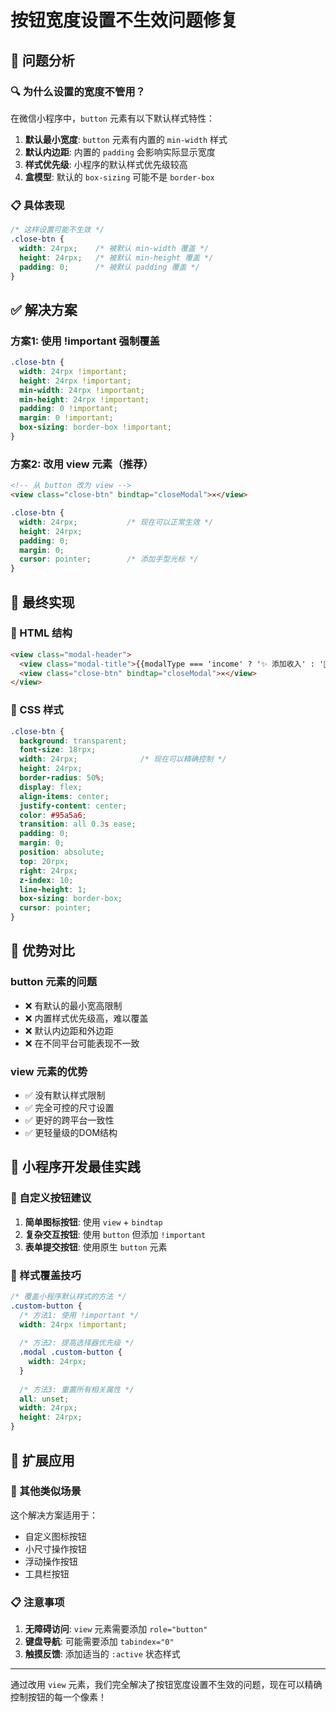 # 按钮宽度设置不生效问题修复

## 🎯 问题分析

### 🔍 为什么设置的宽度不管用？

在微信小程序中，`button` 元素有以下默认样式特性：

1. **默认最小宽度**: `button` 元素有内置的 `min-width` 样式
2. **默认内边距**: 内置的 `padding` 会影响实际显示宽度
3. **样式优先级**: 小程序的默认样式优先级较高
4. **盒模型**: 默认的 `box-sizing` 可能不是 `border-box`

### 📋 具体表现
```css
/* 这样设置可能不生效 */
.close-btn {
  width: 24rpx;    /* 被默认 min-width 覆盖 */
  height: 24rpx;   /* 被默认 min-height 覆盖 */
  padding: 0;      /* 被默认 padding 覆盖 */
}
```

## ✅ 解决方案

### 方案1: 使用 !important 强制覆盖
```css
.close-btn {
  width: 24rpx !important;
  height: 24rpx !important;
  min-width: 24rpx !important;
  min-height: 24rpx !important;
  padding: 0 !important;
  margin: 0 !important;
  box-sizing: border-box !important;
}
```

### 方案2: 改用 view 元素（推荐）
```html
<!-- 从 button 改为 view -->
<view class="close-btn" bindtap="closeModal">✕</view>
```

```css
.close-btn {
  width: 24rpx;           /* 现在可以正常生效 */
  height: 24rpx;
  padding: 0;
  margin: 0;
  cursor: pointer;        /* 添加手型光标 */
}
```

## 🔧 最终实现

### 📝 HTML 结构
```html
<view class="modal-header">
  <view class="modal-title">{{modalType === 'income' ? '✨ 添加收入' : '🛒 添加支出'}}</view>
  <view class="close-btn" bindtap="closeModal">✕</view>
</view>
```

### 🎨 CSS 样式
```css
.close-btn {
  background: transparent;
  font-size: 18rpx;
  width: 24rpx;              /* 现在可以精确控制 */
  height: 24rpx;
  border-radius: 50%;
  display: flex;
  align-items: center;
  justify-content: center;
  color: #95a5a6;
  transition: all 0.3s ease;
  padding: 0;
  margin: 0;
  position: absolute;
  top: 20rpx;
  right: 24rpx;
  z-index: 10;
  line-height: 1;
  box-sizing: border-box;
  cursor: pointer;
}
```

## 🎯 优势对比

### button 元素的问题
- ❌ 有默认的最小宽高限制
- ❌ 内置样式优先级高，难以覆盖
- ❌ 默认内边距和外边距
- ❌ 在不同平台可能表现不一致

### view 元素的优势
- ✅ 没有默认样式限制
- ✅ 完全可控的尺寸设置
- ✅ 更好的跨平台一致性
- ✅ 更轻量级的DOM结构

## 📱 小程序开发最佳实践

### 🎨 自定义按钮建议
1. **简单图标按钮**: 使用 `view` + `bindtap`
2. **复杂交互按钮**: 使用 `button` 但添加 `!important`
3. **表单提交按钮**: 使用原生 `button` 元素

### 🔧 样式覆盖技巧
```css
/* 覆盖小程序默认样式的方法 */
.custom-button {
  /* 方法1: 使用 !important */
  width: 24rpx !important;
  
  /* 方法2: 提高选择器优先级 */
  .modal .custom-button {
    width: 24rpx;
  }
  
  /* 方法3: 重置所有相关属性 */
  all: unset;
  width: 24rpx;
  height: 24rpx;
}
```

## 🚀 扩展应用

### 🎨 其他类似场景
这个解决方案适用于：
- 自定义图标按钮
- 小尺寸操作按钮
- 浮动操作按钮
- 工具栏按钮

### 📋 注意事项
1. **无障碍访问**: `view` 元素需要添加 `role="button"`
2. **键盘导航**: 可能需要添加 `tabindex="0"`
3. **触摸反馈**: 添加适当的 `:active` 状态样式

---

通过改用 `view` 元素，我们完全解决了按钮宽度设置不生效的问题，现在可以精确控制按钮的每一个像素！
